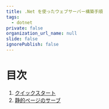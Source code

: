 ```yaml
---
title: .Net を使ったウェブサーバー構築手順
tags:
  - dotnet
private: false
organization_url_name: null
slide: false
ignorePublish: false
---
```


# 目次

1. [クイックスタート](./01-GettingStarted.md)
2. [静的ページのサーブ](./02-ServeClientFiles.md)
